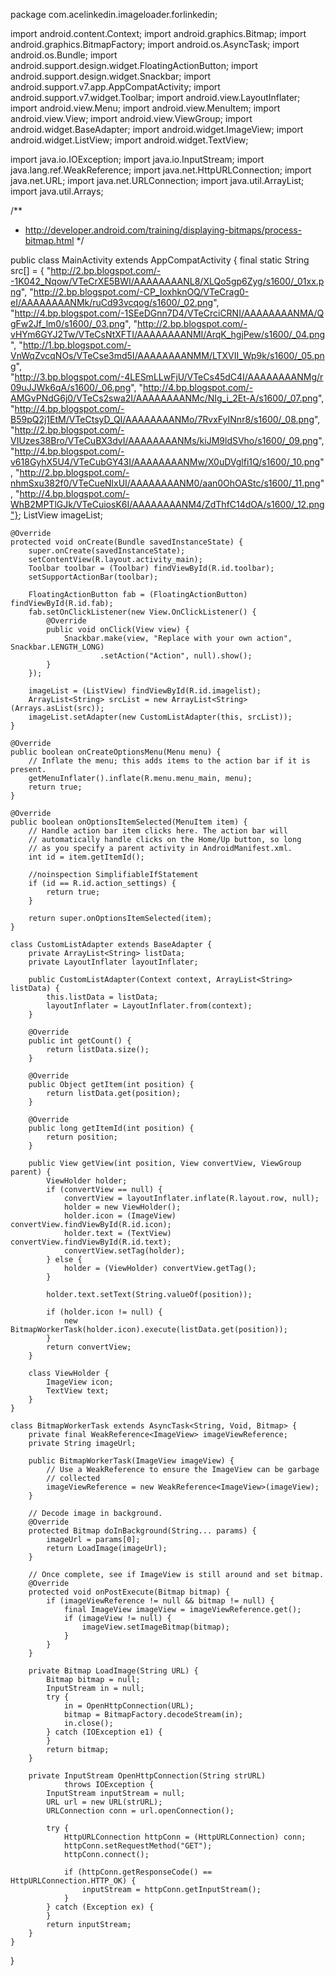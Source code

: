 package com.acelinkedin.imageloader.forlinkedin;

import android.content.Context;
import android.graphics.Bitmap;
import android.graphics.BitmapFactory;
import android.os.AsyncTask;
import android.os.Bundle;
import android.support.design.widget.FloatingActionButton;
import android.support.design.widget.Snackbar;
import android.support.v7.app.AppCompatActivity;
import android.support.v7.widget.Toolbar;
import android.view.LayoutInflater;
import android.view.Menu;
import android.view.MenuItem;
import android.view.View;
import android.view.ViewGroup;
import android.widget.BaseAdapter;
import android.widget.ImageView;
import android.widget.ListView;
import android.widget.TextView;

import java.io.IOException;
import java.io.InputStream;
import java.lang.ref.WeakReference;
import java.net.HttpURLConnection;
import java.net.URL;
import java.net.URLConnection;
import java.util.ArrayList;
import java.util.Arrays;

/**
 * http://developer.android.com/training/displaying-bitmaps/process-bitmap.html
 */

public class MainActivity extends AppCompatActivity {
    final static String src[] = {
            "http://2.bp.blogspot.com/--1K042_Nqow/VTeCrXE5BWI/AAAAAAAANL8/XLQo5gp6Zyg/s1600/_01xx.png",
            "http://2.bp.blogspot.com/-CP_IoxhknOQ/VTeCrag0-eI/AAAAAAAANMk/ruCd93vcqog/s1600/_02.png",
            "http://4.bp.blogspot.com/-1SEeDGnn7D4/VTeCrciCRNI/AAAAAAAANMA/QgFw2Jf_lm0/s1600/_03.png",
            "http://2.bp.blogspot.com/-vHYm6GYJ2Tw/VTeCsNtXFTI/AAAAAAAANMI/ArqK_hgjPew/s1600/_04.png",
            "http://1.bp.blogspot.com/-VnWqZvcqNOs/VTeCse3md5I/AAAAAAAANMM/LTXVII_Wp9k/s1600/_05.png",
            "http://3.bp.blogspot.com/-4LESmLLwFjU/VTeCs45dC4I/AAAAAAAANMg/r09uJJWk6qA/s1600/_06.png",
            "http://4.bp.blogspot.com/-AMGvPNdG6j0/VTeCs2swa2I/AAAAAAAANMc/NIg_i_2Et-A/s1600/_07.png",
            "http://4.bp.blogspot.com/-B59pQ2j1EtM/VTeCtsyD_QI/AAAAAAAANMo/7RvxFyINnr8/s1600/_08.png",
            "http://2.bp.blogspot.com/-VIUzes38Bro/VTeCuBX3dvI/AAAAAAAANMs/kiJM9ldSVho/s1600/_09.png",
            "http://4.bp.blogspot.com/-v618GyhX5U4/VTeCubGY43I/AAAAAAAANMw/X0uDVglfi1Q/s1600/_10.png",
            "http://2.bp.blogspot.com/-nhmSxu382f0/VTeCueNlxUI/AAAAAAAANM0/aan0OhOAStc/s1600/_11.png",
            "http://4.bp.blogspot.com/-WhB2MPTlGJk/VTeCuiosK6I/AAAAAAAANM4/ZdThfC14dOA/s1600/_12.png"};
    ListView imageList;

    @Override
    protected void onCreate(Bundle savedInstanceState) {
        super.onCreate(savedInstanceState);
        setContentView(R.layout.activity_main);
        Toolbar toolbar = (Toolbar) findViewById(R.id.toolbar);
        setSupportActionBar(toolbar);

        FloatingActionButton fab = (FloatingActionButton) findViewById(R.id.fab);
        fab.setOnClickListener(new View.OnClickListener() {
            @Override
            public void onClick(View view) {
                Snackbar.make(view, "Replace with your own action", Snackbar.LENGTH_LONG)
                        .setAction("Action", null).show();
            }
        });

        imageList = (ListView) findViewById(R.id.imagelist);
        ArrayList<String> srcList = new ArrayList<String>(Arrays.asList(src));
        imageList.setAdapter(new CustomListAdapter(this, srcList));
    }

    @Override
    public boolean onCreateOptionsMenu(Menu menu) {
        // Inflate the menu; this adds items to the action bar if it is present.
        getMenuInflater().inflate(R.menu.menu_main, menu);
        return true;
    }

    @Override
    public boolean onOptionsItemSelected(MenuItem item) {
        // Handle action bar item clicks here. The action bar will
        // automatically handle clicks on the Home/Up button, so long
        // as you specify a parent activity in AndroidManifest.xml.
        int id = item.getItemId();

        //noinspection SimplifiableIfStatement
        if (id == R.id.action_settings) {
            return true;
        }

        return super.onOptionsItemSelected(item);
    }

    class CustomListAdapter extends BaseAdapter {
        private ArrayList<String> listData;
        private LayoutInflater layoutInflater;

        public CustomListAdapter(Context context, ArrayList<String> listData) {
            this.listData = listData;
            layoutInflater = LayoutInflater.from(context);
        }

        @Override
        public int getCount() {
            return listData.size();
        }

        @Override
        public Object getItem(int position) {
            return listData.get(position);
        }

        @Override
        public long getItemId(int position) {
            return position;
        }

        public View getView(int position, View convertView, ViewGroup parent) {
            ViewHolder holder;
            if (convertView == null) {
                convertView = layoutInflater.inflate(R.layout.row, null);
                holder = new ViewHolder();
                holder.icon = (ImageView) convertView.findViewById(R.id.icon);
                holder.text = (TextView) convertView.findViewById(R.id.text);
                convertView.setTag(holder);
            } else {
                holder = (ViewHolder) convertView.getTag();
            }

            holder.text.setText(String.valueOf(position));

            if (holder.icon != null) {
                new BitmapWorkerTask(holder.icon).execute(listData.get(position));
            }
            return convertView;
        }

        class ViewHolder {
            ImageView icon;
            TextView text;
        }
    }

    class BitmapWorkerTask extends AsyncTask<String, Void, Bitmap> {
        private final WeakReference<ImageView> imageViewReference;
        private String imageUrl;

        public BitmapWorkerTask(ImageView imageView) {
            // Use a WeakReference to ensure the ImageView can be garbage
            // collected
            imageViewReference = new WeakReference<ImageView>(imageView);
        }

        // Decode image in background.
        @Override
        protected Bitmap doInBackground(String... params) {
            imageUrl = params[0];
            return LoadImage(imageUrl);
        }

        // Once complete, see if ImageView is still around and set bitmap.
        @Override
        protected void onPostExecute(Bitmap bitmap) {
            if (imageViewReference != null && bitmap != null) {
                final ImageView imageView = imageViewReference.get();
                if (imageView != null) {
                    imageView.setImageBitmap(bitmap);
                }
            }
        }

        private Bitmap LoadImage(String URL) {
            Bitmap bitmap = null;
            InputStream in = null;
            try {
                in = OpenHttpConnection(URL);
                bitmap = BitmapFactory.decodeStream(in);
                in.close();
            } catch (IOException e1) {
            }
            return bitmap;
        }

        private InputStream OpenHttpConnection(String strURL)
                throws IOException {
            InputStream inputStream = null;
            URL url = new URL(strURL);
            URLConnection conn = url.openConnection();

            try {
                HttpURLConnection httpConn = (HttpURLConnection) conn;
                httpConn.setRequestMethod("GET");
                httpConn.connect();

                if (httpConn.getResponseCode() == HttpURLConnection.HTTP_OK) {
                    inputStream = httpConn.getInputStream();
                }
            } catch (Exception ex) {
            }
            return inputStream;
        }
    }
}


